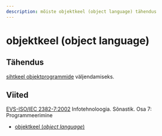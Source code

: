 ```yaml
---
description: mõiste objektkeel (object language) tähendus
---
```


# objektkeel (object language)

## Tähendus

[sihtkeel ](sihtkeel-target-language.md)[objektprogrammide](objektprogramm-object-program.md) väljendamiseks.



## Viited

[EVS-ISO/IEC 2382-7:2002](http://www.evs.ee/tooted/evs-iso-iec-2382-7-2002) Infotehnoloogia. Sõnastik. Osa 7: Programmeerimine

* [objektkeel (_object language_)](https://www.eki.ee/dict/its/index.cgi?Q=D0D0DF59-6C03-1014-88DC-FC5F0DBED45A\&F=GUID\&C01=1\&C02=0\&C10=1)

